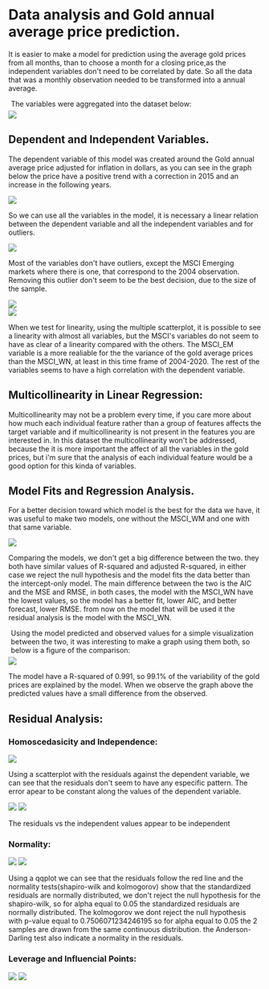 # Data analysis and Gold annual average price prediction.

  
<div>
    <div>
        <p>It is easier to make a model for prediction using the average gold prices from all months, than to choose a month for a closing price,as the independent variables don't need to be correlated by date. So all the data that was a monthly observation needed to be transformed into a annual average.
        </p>
        <p style="margin: 5px">The variables were aggregated into the dataset below:</p>
        <img src="./images/image2.jpg">
    </div>
</div>

## Dependent and Independent Variables.

<p>The dependent variable of this model was created around the Gold annual average price adjusted for inflation in dollars, as you can see in the graph below the price have a positive trend with a correction in 2015 and an increase in the following years.
</p>
<img src="./images/image10.jpg" style="margin: auto;display: block;">
<p>So we can use all the variables in the model, it is necessary a linear relation between the dependent variable and all the independent variables and for outliers.
</p>
<img src="./images/image3.jpg" style="margin: auto;display: block;">
<p>Most of the variables don't have outliers, except the MSCI Emerging markets where there is one, that correspond to the 2004 observation. Removing this outlier don't seem to be the best decision, due to the size of the sample.  
</p>
<img src="./images/image5.jpg" style="margin: auto;display: block;">
<img src="./images/image4.JPG" style="margin: auto;display: block;">
<p>When we test for linearity, using the multiple scatterplot, it is possible to see a linearity with almost all variables, but the MSCI's variables do not seem  to have as clear of a linearity compared with the others. The MSCI_EM variable is a more realiable for the the variance of the gold average prices than the MSCI_WN, at least in this time frame of 2004-2020. The rest of the variables seems to have a high correlation with the dependent variable.
</p>

## Multicollinearity in Linear Regression:

Multicollinearity may not be a problem every time, if you care more about how much each individual feature rather than a group of features affects the target variable and if multicollinearity is not present in the features you are interested in.
In this dataset the multicollinearity won't be addressed, because the it is more important the affect of all the variables in the gold prices, but i'm sure that  the analysis of each individual feature would be a good option for this kinda of variables. 

## Model Fits and Regression Analysis.

<p>For a better decision toward which model is the best for the data we have, it was useful to make two models, one without the MSCI_WM and one with that same variable.
</p>
<img src="./images/image12.jpg" style="margin: auto;display: block;">
<p>Comparing the models, we don't get a big difference between the two. they both have similar values of R-squared and adjusted R-squared, in either case we reject the null hypothesis and the model fits the data better than the intercept-only model. The main difference between the two is the AIC and the MSE and RMSE, in both cases, the model with the MSCI_WN have the lowest values, so the model has a better fit, lower AIC, and better forecast, lower RMSE. from now on the model that will be used it the residual analysis is the model with the MSCI_WN. 
</p>
<p style="margin: 5px">Using the model predicted and observed values for a simple visualization between the two, it was interesting to make a graph using them both, so below is a figure of the comparison:
</p>
<img src="./images/image1.jpg" style="margin: auto;display: block;">
<p>The model  have a R-squared of 0.991, so 99.1% of the variability of the gold prices are explained by the model. When we observe the graph above the predicted values have a small difference from the observed.
</p>

## Residual Analysis:

### Homoscedasicity and Independence:

<img src="./images/image13.jpg" style="margin: auto;display: block">
<p>Using a scatterplot with the residuals against the dependent variable, we can see that the residuals don't seem to have any especific pattern. The error apear to be constant along the values of the dependent variable.  
</p>
<img src="./images/image7.jpg">
<img src="./images/image7_part2.jpg">
<p> The residuals vs the independent values appear to be independent  
</p>

### Normality:

<img src="./images/image8.jpg">
<img src="./images/image14.jpg">
<p>Using a qqplot we can see that the residuals follow the red line and the normality tests(shapiro-wilk and kolmogorov) show that the standardized residuals are normally distributed, we don't reject the null hypothesis for the shapiro-wilk, so for alpha equal to 0.05 the standardized residuals are normally distributed. The kolmogorov we dont reject the null hypothesis with p-value equal to 0.7506071234246195 so for alpha equal to 0.05 the 2 samples are drawn from the same continuous distribution. the Anderson-Darling test also indicate a normality in the residuals. 
</p>

### Leverage and Influencial Points:

<img src="./images/image15.jpg">
<img src="./images/image16.jpg">
<p></p>


